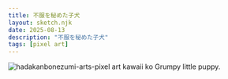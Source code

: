 ```yaml
---
title: 不服を秘めた子犬
layout: sketch.njk
date: 2025-08-13
description: "不服を秘めた子犬"
tags: [pixel art]
---
```


![hadakanbonezumi-arts-pixel art kawaii ko](/images/20250813.jpg)
Grumpy little puppy.